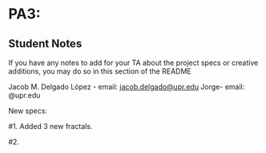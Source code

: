 # PA3: 

## Student Notes
If you have any notes to add for your TA about the project specs or creative additions, you may do so in this section of the README

Jacob M. Delgado López - email: jacob.delgado@upr.edu
Jorge- email: @upr.edu

New specs:

#1. Added 3 new fractals.

#2. 
